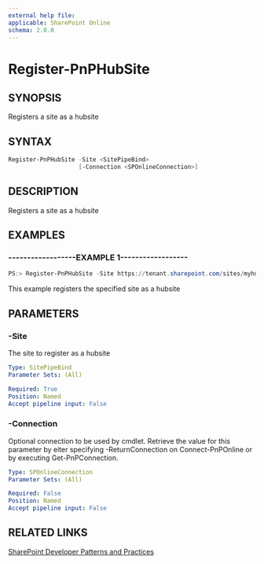 ```yaml
---
external help file:
applicable: SharePoint Online
schema: 2.0.0
---
```

# Register-PnPHubSite

## SYNOPSIS
Registers a site as a hubsite

## SYNTAX 

```powershell
Register-PnPHubSite -Site <SitePipeBind>
                    [-Connection <SPOnlineConnection>]
```

## DESCRIPTION
Registers a site as a hubsite

## EXAMPLES

### ------------------EXAMPLE 1------------------
```powershell
PS:> Register-PnPHubSite -Site https://tenant.sharepoint.com/sites/myhubsite
```

This example registers the specified site as a hubsite

## PARAMETERS

### -Site
The site to register as a hubsite

```yaml
Type: SitePipeBind
Parameter Sets: (All)

Required: True
Position: Named
Accept pipeline input: False
```

### -Connection
Optional connection to be used by cmdlet. Retrieve the value for this parameter by eiter specifying -ReturnConnection on Connect-PnPOnline or by executing Get-PnPConnection.

```yaml
Type: SPOnlineConnection
Parameter Sets: (All)

Required: False
Position: Named
Accept pipeline input: False
```

## RELATED LINKS

[SharePoint Developer Patterns and Practices](http://aka.ms/sppnp)